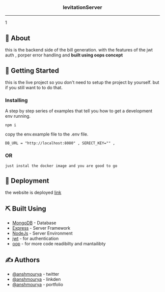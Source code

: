 <h3 align="center">levitationServer</h3>

---
1
## 🧐 About <a name = "about"></a>

this is the backend side of the bill generation. with the features of the jwt auth , porper error handling and <b>built using oops concept</b>

## 🏁 Getting Started <a name = "getting_started"></a>

this is the live project so you don't need to setup the project by yourself. but if you still want to to do that.

### Installing

A step by step series of examples that tell you how to get a development env running.

```
npm i
```

copy the env.example file to the .env file.

```
DB_URL = "http://localhost:8080" , SERECT_KEY="" ,
```

### OR

```
just instal the docker image and you are good to go
```

## 🚀 Deployment <a name = "deployment"></a>

the website is deployed [link]("https://lev-server-m5l2.onrender.com/")

## ⛏️ Built Using <a name = "built_using"></a>

- [MongoDB](https://www.mongodb.com/) - Database
- [Express](https://expressjs.com/) - Server Framework
- [NodeJs](https://nodejs.org/en/) - Server Environment
- [jwt](https://nodejs.org/en/) - for authentication
- [oop](https://nodejs.org/en/) - for more code readibilty and mantailibty

## ✍️ Authors <a name = "authors"></a>

- [@anshmourya](https://twitter.com/Ansh__Mourya) - twitter
- [@anshmourya](https://www.linkedin.com/in/ansh-mourya-8504b122a/) - linkden
- [@anshmourya](https://bento.me/anshmourya) - portfolio

